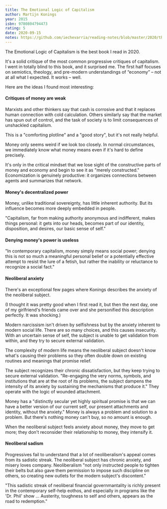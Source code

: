 ```yaml
---
title: The Emotional Logic of Capitalism
author: Martijn Konings
year: 2015
isbn: 9780804794473
rating: 5
date: 2020-09-15
notes: https://github.com/iechevarria/reading-notes/blob/master/2020/the-emotional-logic-of-capitalism-konings-2015.md
---
```


The Emotional Logic of Capitalism is the best book I read in 2020.

It's a solid critique of the most common progressive critiques of capitalism. I went in totally blind to this book, and it surprised me. The first half focuses on semiotics, theology, and pre-modern understandings of “economy” – not at all what I expected. It works – well.

Here are the ideas I found most interesting:

#### Critiques of money are weak

Marxists and other thinkers say that cash is corrosive and that it replaces human connection with cold calculation. Others similarly say that the market has spun out of control, and the task of society is to limit consequences of unshackled capitalism.

This is a "comforting plotline" and a "good story", but it's not really helpful. 

Money only seems weird if we look too closely. In normal circumstances, we immediately know what money means even if it's hard to define precisely.

It's only in the critical mindset that we lose sight of the constructive parts of money and economy and begin to see it as "merely constructed." Economization is genuinely productive: it organizes connections between agents and summarizes that network.

#### Money's decentralized power

Money, unlike traditional sovereignty, has little inherent authority. But its influence becomes more deeply embedded in people.

"Capitalism, far from making authority anonymous and indifferent, makes things personal: it gets into our heads, becomes part of our identity, disposition, and desires, our basic sense of self."

#### Denying money's power is useless

"In contemporary capitalism, money simply means social power; denying this is not so much a meaningful personal belief or a potentially effective attempt to resist the lure of a fetish, but rather the inability or reluctance to recognize a social fact."

#### Neoliberal anxiety

There's an exceptional few pages where Konings describes the anxiety of the neoliberal subject.

(I thought it was pretty good when I first read it, but then the next day, one of my girlfriend's friends came over and she personified this description perfectly. It was shocking.)

Modern narcissism isn't driven by selfishness but by the anxiety inherent to modern social life. There are so many choices, and this causes insecurity. With an uncertain sense of self, the subject is unable to get validation from within, and they try to secure external validation. 

The complexity of modern life means the neoliberal subject doesn't know what's causing their problems so they often double down on existing routines and meanings that promise relief.

The subject recognizes their chronic dissatisfaction, but they keep trying to secure external validation. "Re-engaging the very norms, symbols, and institutions that are at the root of its problems, the subject dampens the intensity of its anxiety by sustaining the mechanisms that produce it." They operate with the logic of wounded attachment.

Money has a "distinctly secular yet highly spiritual promise is that we can have a better version of our current self, our present attachments and identity, without the anxiety." Money is always a problem and solution to a problem. But there's nothing money can't buy, so no amount is enough.

When the neoliberal subject feels anxiety about money, they move to get more; they don't reconsider their relationship to money, they intensify it.

#### Neoliberal sadism

Progressives fail to understand that a lot of neoliberalism's appeal comes from its sadistic streak. The neoliberal subject has chronic anxiety, and misery loves company. Neoliberalism "not only instructed people to tighten their belts but also gave them permission to impose such discipline on others, so creating new outlets for the modern subject's discontent."

"This sadistic streak of neoliberal financial governmantality is richly present in the contemporary self-help eothos, and especially in programs like the 'Dr. Phil' show ... Austerity, toughness to self and others, appears as the road to redemption."
